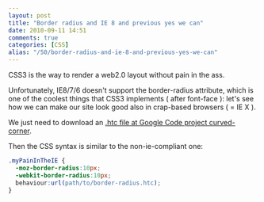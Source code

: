 ```yaml
---
layout: post
title: "Border radius and IE 8 and previous yes we can"
date: 2010-09-11 14:51
comments: true
categories: [CSS]
alias: "/50/border-radius-and-ie-8-and-previous-yes-we-can"
---
```


CSS3 is the way to render a web2.0 layout without pain in the ass.
<!-- more -->

Unfortunately, IE8/7/6 doesn't support the border-radius attribute, which is one of the coolest things that CSS3 implements ( after font-face ): let's see how we can make our site look good also in crap-based browsers ( = IE X ).

We just need to download an [.htc file at Google Code project curved-corner](http://code.google.com/p/curved-corner/).

Then the CSS syntax is similar to the non-ie-compliant one:

``` css
.myPainInTheIE {
  -moz-border-radius:10px;
  -webkit-border-radius:10px;
  behaviour:url(path/to/border-radius.htc);
}
```
